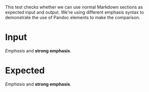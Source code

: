 This test checks whether we can use normal Markdown sections as expected
input and output. We're using different emphasis syntax to demonstrate
the use of Pandoc elements to make the comparison.

# Input

*Emphasis* and **strong emphasis**.


# Expected

_Emphasis_ and __strong emphasis__.
